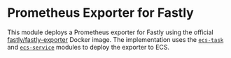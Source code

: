 # Prometheus Exporter for Fastly

This module deploys a Prometheus exporter for Fastly using the official
[fastly/fastly-exporter] Docker image. The implementation uses the [`ecs-task`]
and [`ecs-service`] modules to deploy the exporter to ECS.

[`ecs-service`]: ../../terragrunt/modules/ecs-service
[`ecs-task`]: ../../terragrunt/modules/ecs-task
[fastly/fastly-exporter]: https://github.com/fastly/fastly-exporter
